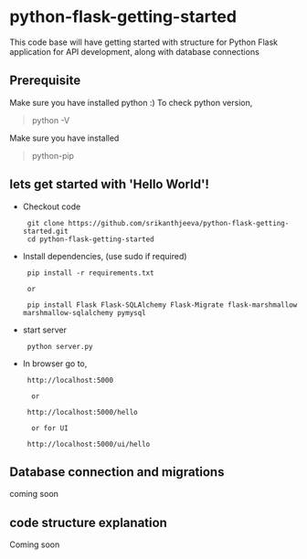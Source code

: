 # python-flask-getting-started
This code base will have getting started with structure for Python Flask application for API development, along with database connections

## Prerequisite
Make sure you have installed python :) 
To check python version,  
> python -V  

Make sure you have installed 
> python-pip 

## lets get started with 'Hello World'!

* Checkout code


       git clone https://github.com/srikanthjeeva/python-flask-getting-started.git    
       cd python-flask-getting-started   

* Install dependencies, (use sudo if required)    

       pip install -r requirements.txt 
           
       or 
          
       pip install Flask Flask-SQLAlchemy Flask-Migrate flask-marshmallow marshmallow-sqlalchemy pymysql

* start server    

       python server.py  

* In browser go to,

       http://localhost:5000 
            
        or 
                    
       http://localhost:5000/hello  

        or for UI 

       http://localhost:5000/ui/hello 

## Database connection and migrations 

coming soon 

## code structure explanation 

Coming soon 
